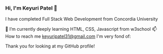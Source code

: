 ### Hi, I'm Keyuri Patel 👋
I have completed Full Stack Web Development from Concordia University

🌱 I’m currently deeply learning HTML, CSS, Javascript from w3school
📫 How to reach me keyuripatel31@gmail.com
I'm very fond of: 
<link rel="stylesheet" href="https://cdn.jsdelivr.net/gh/devicons/devicon@v2.15.1/devicon.min.css">
      
Thank you for looking at my GitHub profile!


<!--
**Keyuri31/Keyuri31** is a ✨ _special_ ✨ repository because its `README.md` (this file) appears on your GitHub profile.

Here are some ideas to get you started:

- 🔭 I’m currently working on ...
- 🌱 I’m currently learning ...
- 👯 I’m looking to collaborate on ...
- 🤔 I’m looking for help with ...
- 💬 Ask me about ...
- 📫 How to reach me: ...
- 😄 Pronouns: ...
- ⚡ Fun fact: ...
-->
